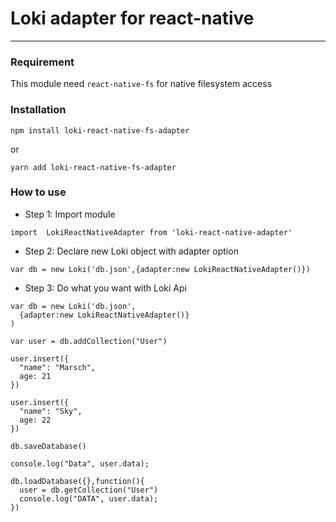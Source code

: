 # Loki adapter for react-native
---

### Requirement
This module need ```react-native-fs``` for native filesystem access

### Installation
```npm install loki-react-native-fs-adapter```

or

```yarn add loki-react-native-fs-adapter```

### How to use
- Step 1: Import module

```
import  LokiReactNativeAdapter from 'loki-react-native-adapter'

```

- Step 2: Declare new Loki object with adapter option

```
var db = new Loki('db.json',{adapter:new LokiReactNativeAdapter()})
```

- Step 3: Do what you want with Loki Api


```
var db = new Loki('db.json',  
  {adapter:new LokiReactNativeAdapter()}
)

var user = db.addCollection("User")

user.insert({
  "name": "Marsch",
  age: 21
})

user.insert({
  "name": "Sky",
  age: 22
})

db.saveDatabase()

console.log("Data", user.data);
```


```
db.loadDatabase({},function(){
  user = db.getCollection("User")
  console.log("DATA", user.data);
})
```
